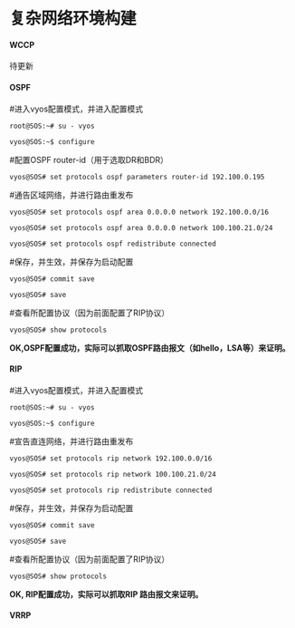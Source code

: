# 复杂网络环境构建

#### WCCP

待更新

#### OSPF

\#进入vyos配置模式，并进入配置模式

```
root@SOS:~# su - vyos

vyos@SOS:~$ configure
```

\#配置OSPF router-id（用于选取DR和BDR）

`vyos@SOS# set protocols ospf parameters router-id 192.100.0.195`

\#通告区域网络，并进行路由重发布

```
vyos@SOS# set protocols ospf area 0.0.0.0 network 192.100.0.0/16

vyos@SOS# set protocols ospf area 0.0.0.0 network 100.100.21.0/24

vyos@SOS# set protocols ospf redistribute connected
```

\#保存，并生效，并保存为启动配置

```
vyos@SOS# commit save

vyos@SOS# save
```

\#查看所配置协议（因为前面配置了RIP协议）

`vyos@SOS# show protocols`

**OK,OSPF配置成功，实际可以抓取OSPF路由报文（如hello，LSA等）来证明。**

#### RIP

\#进入vyos配置模式，并进入配置模式

```
root@SOS:~# su - vyos

vyos@SOS:~$ configure
```

\#宣告直连网络，并进行路由重发布

```
vyos@SOS# set protocols rip network 192.100.0.0/16

vyos@SOS# set protocols rip network 100.100.21.0/24

vyos@SOS# set protocols rip redistribute connected
```

\#保存，并生效，并保存为启动配置

```
vyos@SOS# commit save

vyos@SOS# save
```

\#查看所配置协议（因为前面配置了RIP协议）

`vyos@SOS# show protocols`

**OK, RIP配置成功，实际可以抓取RIP 路由报文来证明。**

#### VRRP



